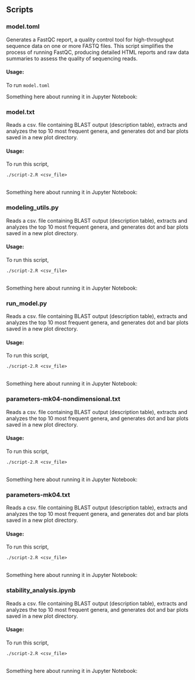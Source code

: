 ## Scripts

### model.toml

Generates a FastQC report, a quality control tool for high-throughput sequence data on one or more FASTQ files. This script simplifies the process of running FastQC, producing detailed HTML reports and raw data summaries to assess the quality of sequencing reads.

#### Usage:

To run `model.toml`

Something here about running it in Jupyter Notebook:

### model.txt

Reads a csv. file containing BLAST output (description table), extracts and analyzes the top 10 most frequent genera, and generates dot and bar plots saved in a new plot directory. 

#### Usage:

To run this script,

`./script-2.R <csv_file>`
 <br><br>

Something here about running it in Jupyter Notebook:

### modeling_utils.py

Reads a csv. file containing BLAST output (description table), extracts and analyzes the top 10 most frequent genera, and generates dot and bar plots saved in a new plot directory. 

#### Usage:

To run this script,

`./script-2.R <csv_file>`
 <br><br>

Something here about running it in Jupyter Notebook:

### run_model.py

Reads a csv. file containing BLAST output (description table), extracts and analyzes the top 10 most frequent genera, and generates dot and bar plots saved in a new plot directory. 

#### Usage:

To run this script,

`./script-2.R <csv_file>`
 <br><br>

Something here about running it in Jupyter Notebook:

### parameters-mk04-nondimensional.txt

Reads a csv. file containing BLAST output (description table), extracts and analyzes the top 10 most frequent genera, and generates dot and bar plots saved in a new plot directory. 

#### Usage:

To run this script,

`./script-2.R <csv_file>`
 <br><br>

Something here about running it in Jupyter Notebook:

### parameters-mk04.txt

Reads a csv. file containing BLAST output (description table), extracts and analyzes the top 10 most frequent genera, and generates dot and bar plots saved in a new plot directory. 

#### Usage:

To run this script,

`./script-2.R <csv_file>`
 <br><br>

Something here about running it in Jupyter Notebook:

### stability_analysis.ipynb

Reads a csv. file containing BLAST output (description table), extracts and analyzes the top 10 most frequent genera, and generates dot and bar plots saved in a new plot directory. 

#### Usage:

To run this script,

`./script-2.R <csv_file>`
 <br><br>

Something here about running it in Jupyter Notebook: